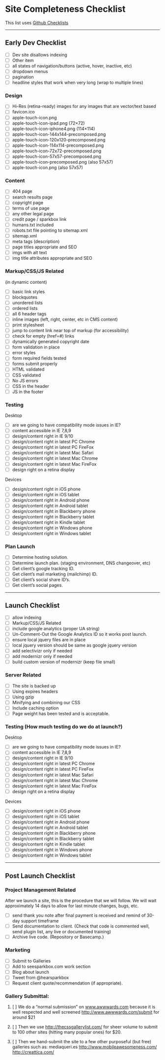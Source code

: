 # Site Completeness Checklist
This list uses [Github Checklists](https://github.com/blog/1375-task-lists-in-gfm-issues-pulls-comments)

---

## Early Dev Checklist 


* [ ] Dev site disallows indexing
* [ ] Other item
* [ ] all states of navigation/buttons (active, hover, inactive, etc)
* [ ] dropdown menus
* [ ] pagination
* [ ] headline styles that work when very long (wrap to multiple lines)

### Design

* [ ] Hi-Res (retina-ready) images for any images that are vector/text
based
* [ ] favicon.ico
* [ ] apple-touch-icon.png
* [ ] apple-touch-icon-ipad.png (72×72)
* [ ] apple-touch-icon-iphone4.png (114×114)
* [ ] apple-touch-icon-144x144-precomposed.png
* [ ] apple-touch-icon-120x120-precomposed.png
* [ ] apple-touch-icon-114x114-precomposed.png
* [ ] apple-touch-icon-72x72-precomposed.png
* [ ] apple-touch-icon-57x57-precomposed.png
* [ ] apple-touch-icon-precomposed.png (also 57x57)
* [ ] apple-touch-icon.png (also 57x57)

### Content

* [ ] 404 page
* [ ] search results page
* [ ] copyright page
* [ ] terms of use page
* [ ] any other legal page
* [ ] credit page / sparkbox link
* [ ] humans.txt included
* [ ] robots.txt file pointing to sitemap.xml
* [ ] sitemap.xml
* [ ] meta tags (description)
* [ ] page titles appropriate and SEO
* [ ] imgs with alt text
* [ ] img title attributes appropriate and SEO

### Markup/CSS/JS Related

(in dynamic content)
* [ ] basic link styles
* [ ] blockquotes
* [ ] unordered lists
* [ ] ordered lists
* [ ] all 6 header tags
* [ ] inline images (left, right, center, etc in CMS content)
* [ ] print stylesheet
* [ ] jump to content link near top of markup (for accessibility)
* [ ] check for empty (href=#) links
* [ ] dynamically generated copyright date
* [ ] form validation in place
* [ ] error styles
* [ ] form required fields tested
* [ ] forms submit properly
* [ ] HTML validated
* [ ] CSS validated
* [ ] No JS errors
* [ ] CSS in the header
* [ ] JS in the footer

### Testing

Desktop
* [ ] are we going to have compatibility mode issues in IE?
* [ ] content accessible in IE 7,8,9
* [ ] design/content right in IE 9/10
* [ ] design/content right in latest PC Chrome
* [ ] design/content right in latest PC FireFox
* [ ] design/content right in latest Mac Safari
* [ ] design/content right in latest Mac Chrome
* [ ] design/content right in latest Mac FireFox
* [ ] design right on a retina display

Devices
* [ ] design/content right in iOS phone
* [ ] design/content right in iOS tablet
* [ ] design/content right in Android phone
* [ ] design/content right in Android tablet
* [ ] design/content right in Blackberry phone
* [ ] design/content right in Blackberry tablet
* [ ] design/content right in Kindle tablet
* [ ] design/content right in Windows phone
* [ ] design/content right in Windows tablet

###  Plan Launch

* [ ] Determine hosting solution.
* [ ] Determine launch plan. (staging environment, DNS changeover, etc)
* [ ] Get client’s google tracking ID.
* [ ] Get client’s mail marketing (mailchimp) ID.
* [ ] Get client’s social share ID’s.
* [ ] Get client’s social pages.

---

## Launch Checklist


* [ ] allow indexing
* [ ] Markup/CSS/JS Related
* [ ] include google analytics (proper UA string)
* [ ] Un-Comment-Out the Google Analytics ID so it works post launch.
* [ ] ensure local jquery files are in place
* [ ] local jquery version should be same as google jquery version
* [ ] add selectivizr only if needed
* [ ] add modernizr only if needed
* [ ] build custom version of modernizr (keep file small)

### Server Related

* [ ] The site is backed up
* [ ] Using expires headers
* [ ] Using gzip
* [ ] Minifying and combining our CSS
* [ ] Include caching option
* [ ] Page weight has been tested and is acceptable.

### Testing (How much testing do we do at launch?)

Desktop
* [ ] are we going to have compatibility mode issues in IE?
* [ ] content accessible in IE 7,8,9
* [ ] design/content right in IE 9/10
* [ ] design/content right in latest PC Chrome
* [ ] design/content right in latest PC FireFox
* [ ] design/content right in latest Mac Safari
* [ ] design/content right in latest Mac Chrome
* [ ] design/content right in latest Mac FireFox
* [ ] design right on a retina display

Devices
* [ ] design/content right in iOS phone
* [ ] design/content right in iOS tablet
* [ ] design/content right in Android phone
* [ ] design/content right in Android tablet
* [ ] design/content right in Blackberry phone
* [ ] design/content right in Blackberry tablet
* [ ] design/content right in Kindle tablet
* [ ] design/content right in Windows phone
* [ ] design/content right in Windows tablet

---

## Post Launch Checklist


### Project Management Related

After we launch a site, this is the procedure that we will follow. We
will wait approximately 14 days to allow for last minute changes,
bugs, etc.

* [ ] send thank you note after final payment is received and remind of
    30-day support timeframe
* [ ] Send documentation to client. (Check that code is commented well,
    send plugin list, any live or documented training)
* [ ] Archive live code. (Repository or Basecamp.)

### Marketing

* [ ] Submit to Galleries
* [ ] Add to seesparkbox.com work section
* [ ] Blog about launch
* [ ] Tweet from @hearsparkbox
* [ ] Request client quote/recommendation (if appropriate).

### Gallery Submittal:

1. [ ] We do a “normal submission” on www.awwwards.com because
it is well respected and well screened
http://www.awwwards.com/submit
for around $21

2. [ ] Then we use http://thecssgallerylist.com/ for sheer volume to
submit to 100 other sites (hitting many popular ones) for $20.

3. [ ] Then we hand-submit the site to a few other purposeful (but free)
galleries such as:
mediaqueri.es
http://www.mobileawesomeness.com/
http://creattica.com/
